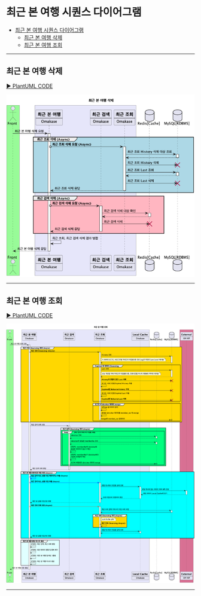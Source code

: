 # 최근 본 여행 시퀀스 다이어그램

<!-- TOC -->
* [최근 본 여행 시퀀스 다이어그램](#최근-본-여행-시퀀스-다이어그램)
  * [최근 본 여행 삭제](#최근-본-여행-삭제)
  * [최근 본 여행 조회](#최근-본-여행-조회)
<!-- TOC -->

---

## 최근 본 여행 삭제

[▶︎ PlantUML CODE](최근%20본%20여행%20삭제.plantuml)

![AirSearch Summary](최근%20본%20여행%20삭제.png)

---

## 최근 본 여행 조회

[▶︎ PlantUML CODE](최근%20본%20여행%20조회.plantuml)

![AirSearch Summary](최근%20본%20여행%20조회.png)

---
